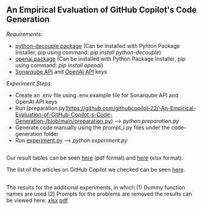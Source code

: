 ## An Empirical Evaluation of GitHub Copilot's Code Generation
*Requirements:*
- [python-decouple package](https://pypi.org/project/python-decouple/) (Can be installed with Pyhton Package Installer, pip using command: *pip install python-decouple*)
- [openai package](https://pypi.org/project/openai/) (Can be installed with Python Package Installer, pip using command: *pip install openai*)
- [Sonarqube API](https://docs.sonarqube.org/latest/extend/web-api/) and [OpenAI API](https://openai.com/api/) keys

*Experiment Steps:*
- Create an .env file using .env.example file for Sonarqube API and OpenAI API keys
- Run [preparation.py]https://github.com/githubcopilot-22/-An-Empirical-Evaluation-of-GitHub-Copilot-s-Code-Generation-/blob/main/preparation.py)
  --> *python preparation.py*
- Generate code manually using the prompt_i.py files under the code-generation folder
- Run [experiment.py](https://github.com/githubcopilot-22/-An-Empirical-Evaluation-of-GitHub-Copilot-s-Code-Generation-/blob/main/experiment.py)
 --> *python experiment.py*
##
Our result tables can be seen [here](https://github.com/githubcopilot-22/-An-Empirical-Evaluation-of-GitHub-Copilot-s-Code-Generation-/blob/main/misc/Copilot_Results.pdf) (pdf format) and [here](https://github.com/githubcopilot-22/-An-Empirical-Evaluation-of-GitHub-Copilot-s-Code-Generation-/blob/main/misc/Copilot_Results.xlsx) (xlsx format).

The list of the articles on GitHub Copilot we checked can be seen [here](https://github.com/githubcopilot-22/-An-Empirical-Evaluation-of-GitHub-Copilot-s-Code-Generation-/blob/main/misc/article_names_and_links.pdf).

##
The results for the additional experiments, in which (1) Dummy function names are used (2) Prompts for the problems are removed the results can be viewed here: [xlsx](https://github.com/githubcopilot-22/-An-Empirical-Evaluation-of-GitHub-Copilot-s-Code-Generation-/blob/main/misc/Function_signature_experiments.xlsx) [pdf](https://github.com/githubcopilot-22/-An-Empirical-Evaluation-of-GitHub-Copilot-s-Code-Generation-/blob/main/misc/Function_signature_experiments.pdf)
